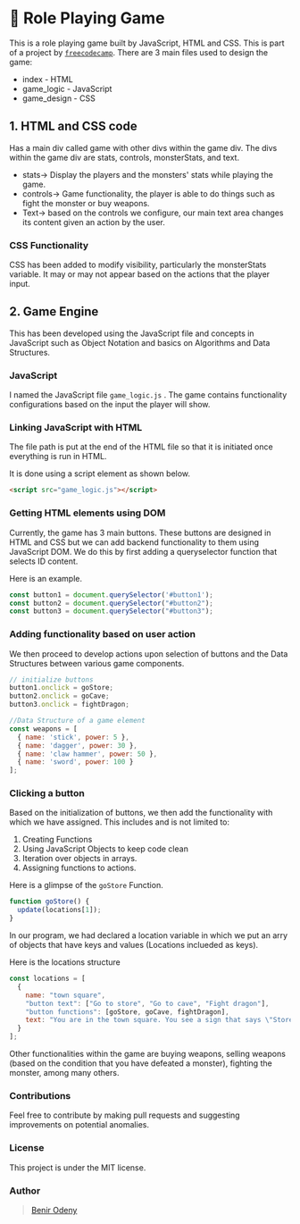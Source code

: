 # 🔰 Role Playing Game

This is a role playing game built by JavaScript, HTML and CSS. This is part of a project by <a href="https://www.freecodecamp.org"> `freecodecamp`</a>. There are 3 main files used to design the game:

- index - HTML
- game_logic - JavaScript
- game_design - CSS

## 1. HTML and CSS code

Has a main div called game with other divs within the game div. The divs within the game div are stats, controls, monsterStats, and text.<br>

- stats-> Display the players and the monsters' stats while playing the game.
- controls-> Game functionality, the player is able to do things such as fight the monster or buy weapons.
- Text-> based on the controls we configure, our main text area changes its content given an action by the user.

### CSS Functionality

CSS has been added to modify visibility, particularly the monsterStats variable. It may or may not appear based on the actions that the player input.

## 2. Game Engine

This has been developed using the JavaScript file and concepts in JavaScript such as Object Notation and basics on Algorithms and Data Structures.

### JavaScript

I named the JavaScript file `game_logic.js` . The game contains functionality configurations based on the input the player will show.

### Linking JavaScript with HTML

The file path is put at the end of the HTML file so that it is initiated once everything is run in HTML.

It is done using a script element as shown below.

```HTML
<script src="game_logic.js"></script>
```

### Getting HTML elements using DOM

Currently, the game has 3 main buttons. These buttons are designed in HTML and CSS but we can add backend functionality to them using JavaScript DOM.
We do this by first adding a queryselector function that selects ID content.

Here is an example.

```JavaScript
const button1 = document.querySelector('#button1');
const button2 = document.querySelector("#button2");
const button3 = document.querySelector("#button3");
```

### Adding functionality based on user action

We then proceed to develop actions upon selection of buttons and the Data Structures between various game components.

```JavaScript
// initialize buttons
button1.onclick = goStore;
button2.onclick = goCave;
button3.onclick = fightDragon;

//Data Structure of a game element
const weapons = [
  { name: 'stick', power: 5 },
  { name: 'dagger', power: 30 },
  { name: 'claw hammer', power: 50 },
  { name: 'sword', power: 100 }
];
```

### Clicking a button

Based on the initialization of buttons, we then add the functionality with which we have assigned. This includes and is not limited to:<br>

1. Creating Functions
2. Using JavaScript Objects to keep code clean
3. Iteration over objects in arrays.
4. Assigning functions to actions.

Here is a glimpse of the `goStore` Function.

```JavaScript
function goStore() {
  update(locations[1]);
}
```

In our program, we had declared a location variable in which we put an arry of objects that have keys and values (Locations inclueded as keys).

Here is the locations structure

```JavaScript
const locations = [
  {
    name: "town square",
    "button text": ["Go to store", "Go to cave", "Fight dragon"],
    "button functions": [goStore, goCave, fightDragon],
    text: "You are in the town square. You see a sign that says \"Store\"."
  }
];
```

Other functionalities within the game are buying weapons, selling weapons (based on the condition that you have defeated a monster), fighting the monster, among many others.

### Contributions

Feel free to contribute by making pull requests and suggesting improvements on potential anomalies.

### License

This project is under the MIT license.

### Author

> <a href="https://www.linkedin.com/in/benirodeny"> Benir Odeny</a>
